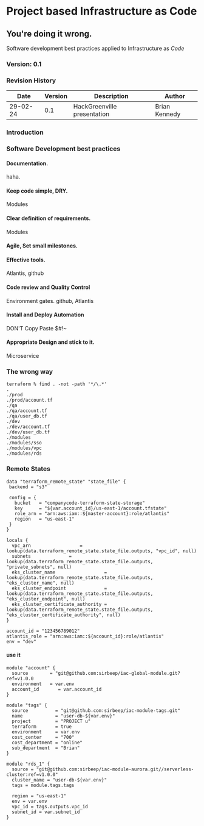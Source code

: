 # Project based Infrastructure as Code

## You're doing it wrong.
Software development best practices applied to Infrastructure as *Code*

### Version: 0.1 
### Revision History
| Date | Version |	Description |	Author |
| ------  | ----- | ----- | ----- |
| 29-02-24 | 0.1 | HackGreenville presentation | Brian Kennedy |








### Introduction










### Software Development best practices
#### Documentation.
haha.
#### Keep code simple, DRY.
Modules
#### Clear definition of requirements.
Modules
#### Agile, Set small milestones.
#### Effective tools.
Atlantis, github
#### Code review and Quality Control
Environment gates.  github, Atlantis
#### Install and Deploy Automation
DON'T Copy Paste $#!~
#### Appropriate Design and stick to it.
Microservice


### The wrong way
```
terraform % find . -not -path '*/\.*'
.
./prod
./prod/account.tf
./qa
./qa/account.tf
./qa/user_db.tf
./dev
./dev/account.tf
./dev/user_db.tf
./modules
./modules/sso
./modules/vpc
./modules/rds
```


### Remote States
```
data "terraform_remote_state" "state_file" {
 backend = "s3"

 config = {
   bucket   = "companycode-terraform-state-storage"
   key      = "${var.account_id}/us-east-1/account.tfstate"
   role_arn = "arn:aws:iam::${master-account}:role/atlantis"
   region   = "us-east-1"
 }
}

locals {
  vpc_arn                  = lookup(data.terraform_remote_state.state_file.outputs, "vpc_id", null)
  subnets              = lookup(data.terraform_remote_state.state_file.outputs, "private_subnets", null)
  eks_cluster_name                  = lookup(data.terraform_remote_state.state_file.outputs, "eks_cluster_name", null)
  eks_cluster_endpoint              = lookup(data.terraform_remote_state.state_file.outputs, "eks_cluster_endpoint", null)
  eks_cluster_certificate_authority = lookup(data.terraform_remote_state.state_file.outputs, "eks_cluster_certificate_authority", null)
}
```

```
account_id = "123456789012"
atlantis_role = "arn:aws:iam::${account_id}:role/atlantis"
env = "dev"
```


#### use it
```
module "account" {
  source        = "git@github.com:sirbeep/iac-global-module.git?ref=v1.0.0
  environment   = var.env
  account_id       = var.account_id
}

module "tags" {
  source          = "git@github.com:sirbeep/iac-module-tags.git"
  name            = "user-db-${var.env}"
  project         = "PROJECT u"
  terraform       = true
  environment     = var.env
  cost_center     = "700"
  cost_department = "online"
  sub_department  = "Brian"
}

module "rds_1" {
  source = "git@github.com:sirbeep/iac-module-aurora.git//serverless-cluster:ref=v1.0.0"
  cluster_name = "user-db-${var.env}"
  tags = module.tags.tags

  region = "us-east-1"
  env = var.env
  vpc_id = tags.outputs.vpc_id
  subnet_id = var.subnet_id
}

```
